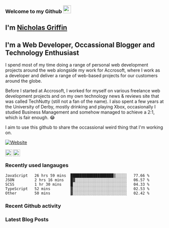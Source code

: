 ### Welcome to my Github <img src="https://media.giphy.com/media/hvRJCLFzcasrR4ia7z/giphy.gif" width="25px"/>

## I'm [Nicholas Griffin](https://nicholasgriffin.dev)

## I'm a Web Developer, Occassional Blogger and Technology Enthusiast

I spend most of my time doing a range of personal web development projects around the web alongside my work for Accrosoft, where I work as a developer and deliver a range of web-based projects for our customers around the globe.

Before I started at Accrosoft, I worked for myself on various freelance web development projects and on my own technology news & reviews site that was called TechNutty (still not a fan of the name). I also spent a few years at the University of Derby, mostly drinking and playing Xbox, occasionally I studied Business Management and somehow managed to achieve a 2:1, which is fair enough. 😂

I aim to use this github to share the occassional weird thing that I'm working on.

[![Website](https://img.shields.io/website?label=nicholasgriffin.dev&style=for-the-badge&url=https%3A%2F%2Fnicholasgriffin.dev)](https://nicholasgriffin.dev)

[<img align="left" alt="LinkindIn" width="22px" src="https://cdn.jsdelivr.net/npm/simple-icons@3.6.1/icons/linkedin.svg" />][linkedin]
[<img align="left" alt="Twitter" width="22px" src="https://cdn.jsdelivr.net/npm/simple-icons@3.6.1/icons/twitter.svg" />][twitter]

<br />

[website]: https://nicholasgriffin.dev
[twitter]: https://twitter.com/NGriffintn
[linkedin]: https://youtube.com/nicholasgriffin-gb

### Recently used langauges

<!--START_SECTION:waka-->
```text
JavaScript   26 hrs 59 mins  ███████████████████▒░░░░░   77.66 % 
JSON         2 hrs 16 mins   █▓░░░░░░░░░░░░░░░░░░░░░░░   06.57 % 
SCSS         1 hr 30 mins    █░░░░░░░░░░░░░░░░░░░░░░░░   04.33 % 
TypeScript   52 mins         ▓░░░░░░░░░░░░░░░░░░░░░░░░   02.53 % 
Other        50 mins         ▓░░░░░░░░░░░░░░░░░░░░░░░░   02.42 % 
```
<!--END_SECTION:waka-->

### Recent Github activity

<!--START_SECTION:activity-->
<!--END_SECTION:activity-->

### Latest Blog Posts

<!--- BLOG-POST-LIST:START -->

<!--- BLOG-POST-LIST:END -->
